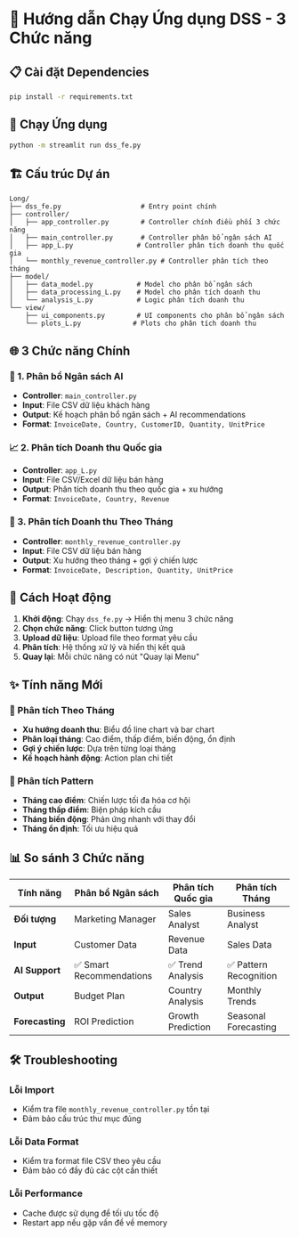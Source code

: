# 🚀 Hướng dẫn Chạy Ứng dụng DSS - 3 Chức năng

## 📋 Cài đặt Dependencies

```bash
pip install -r requirements.txt
```

## 🎯 Chạy Ứng dụng

```bash
python -m streamlit run dss_fe.py
```

## 🏗️ Cấu trúc Dự án

```
Long/
├── dss_fe.py                    # Entry point chính
├── controller/
│   ├── app_controller.py        # Controller chính điều phối 3 chức năng
│   ├── main_controller.py       # Controller phân bổ ngân sách AI
│   ├── app_L.py                # Controller phân tích doanh thu quốc gia
│   └── monthly_revenue_controller.py # Controller phân tích theo tháng
├── model/
│   ├── data_model.py           # Model cho phân bổ ngân sách
│   ├── data_processing_L.py    # Model cho phân tích doanh thu
│   └── analysis_L.py           # Logic phân tích doanh thu
└── view/
    ├── ui_components.py        # UI components cho phân bổ ngân sách
    └── plots_L.py             # Plots cho phân tích doanh thu
```

## 🌐 3 Chức năng Chính

### 🤖 1. Phân bổ Ngân sách AI
- **Controller**: `main_controller.py`
- **Input**: File CSV dữ liệu khách hàng  
- **Output**: Kế hoạch phân bổ ngân sách + AI recommendations
- **Format**: `InvoiceDate, Country, CustomerID, Quantity, UnitPrice`

### 📈 2. Phân tích Doanh thu Quốc gia
- **Controller**: `app_L.py`
- **Input**: File CSV/Excel dữ liệu bán hàng
- **Output**: Phân tích doanh thu theo quốc gia + xu hướng
- **Format**: `InvoiceDate, Country, Revenue`

### 📅 3. Phân tích Doanh thu Theo Tháng  
- **Controller**: `monthly_revenue_controller.py`
- **Input**: File CSV dữ liệu bán hàng
- **Output**: Xu hướng theo tháng + gợi ý chiến lược
- **Format**: `InvoiceDate, Description, Quantity, UnitPrice`

## 🔄 Cách Hoạt động

1. **Khởi động**: Chạy `dss_fe.py` → Hiển thị menu 3 chức năng
2. **Chọn chức năng**: Click button tương ứng
3. **Upload dữ liệu**: Upload file theo format yêu cầu
4. **Phân tích**: Hệ thống xử lý và hiển thị kết quả
5. **Quay lại**: Mỗi chức năng có nút "Quay lại Menu"

## ✨ Tính năng Mới

### 📅 Phân tích Theo Tháng
- **Xu hướng doanh thu**: Biểu đồ line chart và bar chart
- **Phân loại tháng**: Cao điểm, thấp điểm, biến động, ổn định
- **Gợi ý chiến lược**: Dựa trên từng loại tháng
- **Kế hoạch hành động**: Action plan chi tiết

### 🎯 Phân tích Pattern
- **Tháng cao điểm**: Chiến lược tối đa hóa cơ hội
- **Tháng thấp điểm**: Biện pháp kích cầu
- **Tháng biến động**: Phản ứng nhanh với thay đổi
- **Tháng ổn định**: Tối ưu hiệu quả

## 📊 So sánh 3 Chức năng

| Tính năng | Phân bổ Ngân sách | Phân tích Quốc gia | Phân tích Tháng |
|-----------|---------------------|-------------------|----------------|
| **Đối tượng** | Marketing Manager | Sales Analyst | Business Analyst |
| **Input** | Customer Data | Revenue Data | Sales Data |
| **AI Support** | ✅ Smart Recommendations | ✅ Trend Analysis | ✅ Pattern Recognition |
| **Output** | Budget Plan | Country Analysis | Monthly Trends |
| **Forecasting** | ROI Prediction | Growth Prediction | Seasonal Forecasting |

## 🛠️ Troubleshooting

### Lỗi Import
- Kiểm tra file `monthly_revenue_controller.py` tồn tại
- Đảm bảo cấu trúc thư mục đúng

### Lỗi Data Format
- Kiểm tra format file CSV theo yêu cầu
- Đảm bảo có đầy đủ các cột cần thiết

### Lỗi Performance  
- Cache được sử dụng để tối ưu tốc độ
- Restart app nếu gặp vấn đề về memory
